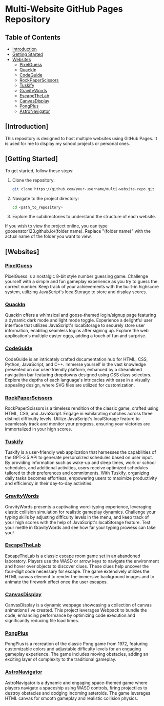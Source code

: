 # Multi-Website GitHub Pages Repository

## Table of Contents

- [Introduction](#Introduction)
- [Getting Started](#Getting_Started)
- [Websites](#Websites)
  - [PixelGuess](#PixelGuess)
  - [QuackIn](#QuackIn)
  - [CodeGuide](#CodeGuide)
  - [RockPaperScissors](#RockPaperScissors)
  - [Tuskify](#Tuskify)
  - [GravityWords](#GravityWords)
  - [EscapeTheLab](#EscapeTheLab)
  - [CanvasDisplay](#CanvasDisplay)
  - [PongPlus](#PongPlus)
  - [AstroNavigator](#astronavigator)

## [Introduction]

This repository is designed to host multiple websites using GitHub Pages. It is used for me to display my school projects or personal ones.

## [Getting Started]

To get started, follow these steps:

1. Clone the repository:

    ```bash
    git clone https://github.com/your-username/multi-website-repo.git
    ```

2. Navigate to the project directory:

    ```bash
    cd <path_to_repository>
    ```

3. Explore the subdirectories to understand the structure of each website.

If you wish to view the project online, you can type goosenator123.github.io/(folder name). Replace "(folder name)" with the actual name of the folder you want to view.

## [Websites]

### [PixelGuess](./PixelGuess/)

PixelGuess is a nostalgic 8-bit style number guessing game. Challenge yourself with a simple and fun gameplay experience as you try to guess the correct number. Keep track of your achievements with the built-in highscore system, utilizing JavaScript's localStorage to store and display scores.

### [QuackIn](./QuackIn)

QuackIn offers a whimsical and goose-themed login/signup page featuring a dynamic dark mode and light mode toggle. Experience a delightful user interface that utilizes JavaScript's localStorage to securely store user information, enabling seamless logins after signing up. Explore the web application's multiple easter eggs, adding a touch of fun and surprise.

### [CodeGuide](./CodeGuide)

CodeGuide is an intricately crafted documentation hub for HTML, CSS, Python, JavaScript, and C++. Immerse yourself in the vast knowledge presented on our user-friendly platform, enhanced by a streamlined navigation bar featuring dropdowns designed using CSS class selectors. Explore the depths of each language's intricacies with ease in a visually appealing design, where SVG files are utilized for customization.

### [RockPaperScissors](./RockPaperScissors)

RockPaperScissors is a timeless rendition of the classic game, crafted using HTML, CSS, and JavaScript. Engage in exhilarating matches across three distinct difficulty levels. Utilize JavaScript's localStorage feature to seamlessly track and monitor your progress, ensuring your victories are immortalized in your high scores.

### [Tuskify](./Tuskify/)

Tuskify is a user-friendly web application that harnesses the capabilities of the GPT-3.5 API to generate personalized schedules based on user input. By providing information such as wake-up and sleep times, work or school schedules, and additional activities, users receive optimized schedules tailored to their preferences and commitments. With Tuskify, organizing daily tasks becomes effortless, empowering users to maximize productivity and efficiency in their day-to-day activities.

### [GravityWords](./GravityWords/)

GravityWords presents a captivating word-typing experience, leveraging elastic collision simulation for realistic gameplay dynamics. Challenge your typing skills by adjusting difficulty levels in the menu, and keep track of your high scores with the help of JavaScript's localStorage feature. Test your mettle in GravityWords and see how far your typing prowess can take you!

### [EscapeTheLab](./EscapeTheLab/)

EscapeTheLab is a classic escape room game set in an abandoned laboratory. Players use the WASD or arrow keys to navigate the environment and hover over objects to discover clues. These clues help uncover the four-digit code necessary for escape. The game extensively utilizes the HTML canvas element to render the immersive background images and to animate the firework effect once the user escapes.

### [CanvasDisplay](./CanvasDisplay/public)

CanvasDisplay is a dynamic webpage showcasing a collection of canvas animations I've created. This project leverages Webpack to bundle the code, enhancing performance by optimizing code execution and significantly reducing file load times.

### [PongPlus](./PongPlus/public/)

PongPlus is a recreation of the classic Pong game from 1972, featuring customizable colors and adjustable difficulty levels for an engaging gameplay experience. The game includes moving obstacles, adding an exciting layer of complexity to the traditional gameplay.

### [AstroNavigator](./AstroNavigator/)

AstroNavigator is a dynamic and engaging space-themed game where players navigate a spaceship using WASD controls, firing projectiles to destroy obstacles and dodging incoming asteroids. The game leverages HTML canvas for smooth gameplay and realistic collision physics.